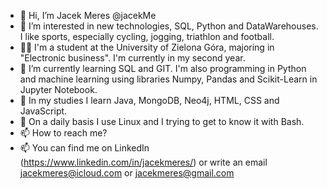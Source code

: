 - 👋 Hi, I’m Jacek Meres @jacekMe
- 👀 I’m interested in new technologies, SQL, Python and DataWarehouses. I like sports, especially cycling, jogging, triathlon and football.
- 👨‍🎓 I'm a student at the University of Zielona Góra, majoring in "Electronic business". I'm currently in my second year.
- 🌱 I’m currently learning SQL and GIT. I'm also programming in Python and machine learning using libraries Numpy, Pandas and Scikit-Learn in Jupyter Notebook.
- 🌱 In my studies I learn Java, MongoDB, Neo4j, HTML, CSS and JavaScript.
- 🌱 On a daily basis I use Linux and I trying to get to know it with Bash.
- 📫 How to reach me?
- 📫 You can find me on LinkedIn (https://www.linkedin.com/in/jacekmeres/) or write an email jacekmeres@icloud.com or jacekmeres@gmail.com

<!---
jacekMe/jacekMe is a ✨ special ✨ repository because its `README.md` (this file) appears on your GitHub profile.
You can click the Preview link to take a look at your changes.
--->
